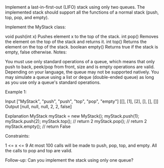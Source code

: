 Implement a last-in-first-out (LIFO) stack using only two queues. The implemented stack should support all the functions of a normal stack (push, top, pop, and empty).

Implement the MyStack class:

void push(int x) Pushes element x to the top of the stack.
int pop() Removes the element on the top of the stack and returns it.
int top() Returns the element on the top of the stack.
boolean empty() Returns true if the stack is empty, false otherwise.
Notes:

You must use only standard operations of a queue, which means that only push to back, peek/pop from front, size and is empty operations are valid.
Depending on your language, the queue may not be supported natively. You may simulate a queue using a list or deque (double-ended queue) as long as you use only a queue's standard operations.

Example 1:

Input
["MyStack", "push", "push", "top", "pop", "empty"]
[[], [1], [2], [], [], []]
Output
[null, null, null, 2, 2, false]

Explanation
MyStack myStack = new MyStack();
myStack.push(1);
myStack.push(2);
myStack.top(); // return 2
myStack.pop(); // return 2
myStack.empty(); // return False

Constraints:

1 <= x <= 9
At most 100 calls will be made to push, pop, top, and empty.
All the calls to pop and top are valid.

Follow-up: Can you implement the stack using only one queue?
